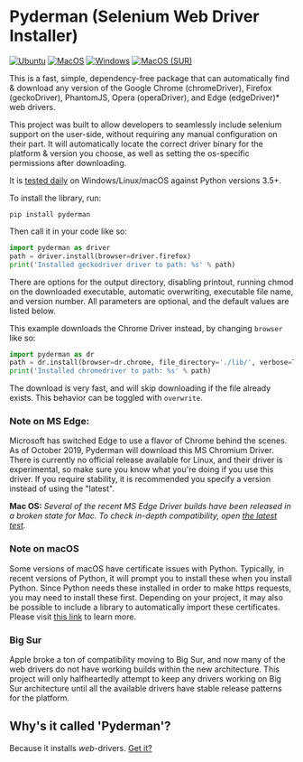   # Pyderman (Selenium Web Driver Installer)
  [![Ubuntu](https://github.com/shadowmoose/pyderman/workflows/Ubuntu/badge.svg)](https://github.com/shadowmoose/pyderman/actions?query=workflow%3AUbuntu) [![MacOS](https://github.com/shadowmoose/pyderman/workflows/MacOS/badge.svg)](https://github.com/shadowmoose/pyderman/actions?query=workflow%3AMacOS) [![Windows](https://github.com/shadowmoose/pyderman/workflows/Windows/badge.svg)](https://github.com/shadowmoose/pyderman/actions?query=workflow%3AWindows) [![MacOS (SUR)](https://github.com/shadowmoose/pyderman/actions/workflows/test-macOS-sur.yml/badge.svg)](https://github.com/shadowmoose/pyderman/actions/workflows/test-macOS-sur.yml)

This is a fast, simple, dependency-free package that can automatically find & download any version of 
the Google Chrome (chromeDriver), Firefox (geckoDriver), PhantomJS, Opera (operaDriver), and Edge (edgeDriver)* web drivers.

This project was built to allow developers to seamlessly include selenium support on the user-side, without requiring any manual configuration on their part. It will automatically locate the correct driver binary for the platform & version you choose, as well as setting the os-specific permissions after downloading.

It is [tested daily](https://github.com/shadowmoose/pyderman/actions) on Windows/Linux/macOS against Python versions 3.5+.

To install the library, run:
```
pip install pyderman
```


Then call it in your code like so:

```python
import pyderman as driver
path = driver.install(browser=driver.firefox)
print('Installed geckodriver driver to path: %s' % path)
```


There are options for the output directory, disabling printout, running chmod on the downloaded executable, 
automatic overwriting, executable file name, and version number. 
All parameters are optional, and the default values are listed below.

This example downloads the Chrome Driver instead, by changing ```browser``` like so:
```python
import pyderman as dr
path = dr.install(browser=dr.chrome, file_directory='./lib/', verbose=True, chmod=True, overwrite=False, version=None, filename=None, return_info=False)
print('Installed chromedriver to path: %s' % path)
```

The download is very fast, and will skip downloading if the file already exists. This behavior can be toggled with ```overwrite```.

### Note on MS Edge:
Microsoft has switched Edge to use a flavor of Chrome behind the scenes. As of October 2019, Pyderman will download this MS Chromium Driver. There is currently no official release available for Linux, and their driver is experimental, so make sure you know what you're doing if you use this driver. If you require stability, it is recommended you specify a version instead of using the "latest".

__Mac OS:__ *Several of the recent MS Edge Driver builds have been released in a broken state for Mac. To check in-depth compatibility, open [the latest test](https://github.com/shadowmoose/pyderman/actions?query=workflow%3AMacOS).*

### Note on macOS
Some versions of macOS have certificate issues with Python. Typically, in recent versions of Python, it will prompt you to install these when you install Python. Since Python needs these installed in order to make https requests, you may need to install these first. Depending on your project, it may also be possible to include a library to automatically import these certificates. Please visit [this link](https://timonweb.com/tutorials/fixing-certificate_verify_failed-error-when-trying-requests_html-out-on-mac/) to learn more.

### Big Sur
Apple broke a ton of compatibility moving to Big Sur, and now many of the web drivers do not have working builds within the new architecture. This project will only halfheartedly attempt to keep any drivers working on Big Sur architecture until all the available drivers have stable release patterns for the platform.

## Why's it called 'Pyderman'?
Because it installs *web*-drivers. [Get it?](https://youtu.be/SUtziaZlDeE)
